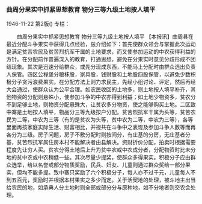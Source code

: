 ### 曲周分果实中抓紧思想教育  物分三等九级土地按人填平

1946-11-22
第2版()
专栏：

　　曲周分果实中抓紧思想教育
    物分三等九级土地按人填平
    【本报讯】曲周县在最近分配斗争果实中获得几点经验，兹介绍如下：首先使群众领会与掌握此次运动是满足贫苦农民及贫苦烈抗军干属的土地要求，而又使参加运动的中农获得利益的方针。在分配前作普遍深入的教育，打通思想，避免在分果实时意见分歧形成不团结现象。其次是迅速分给群众，或先分现成东西，不能马上分配时由群众选出负责人保管。四区公程堡分粮秣股，家具股，钱财股和土地股四股保管，以避免少数积极分子贪污浪费果实。在分配方法上则力求民主，先经小组讨论、评定，然后再经大会通过，使群众认为公平合理。如农民收回的土地多，则土地按人填平补齐，其他物资的分配则悬殊小，使参加斗争的中农亦得到利益；如土地少物资多，贫农分不到足够土地，则物资分配悬殊大，让贫农多分物资，使之能够购买土地。二区致中寨是土地按人填平，物品分三等九级按户分配。贫苦烈抗军干属为头等，贫苦农民为二等，中农为三等（有的是贫农为头等，贫中农为二等，中农为三等），各等里面再按家庭实际生活、财富相比，并视共在斗争中之表现及参加斗争人数等而再各分为三级。房子问题，房子不敷分配时则按间分，有庄基的分房，无庄基者分基，贫苦烈抗军属住房本村不能解决者由县解决。资财折价分配，拍卖时根据需要程度先让穷人买。贫农分得土地后上升为贫中农或中农成分者，分配物资时比未分地的贫中农或中农稍低一些。其次尽量少提奖，使群众多得果实。积极分子应由群众选举，给以名誉或部分物质奖励，民兵、妇女、儿童则通过群众奖给一部分果实，但均不能多提。致中寨只奖励了六个积极分子，每人亦不过千元，儿童每人不到五百元，奖励时并根据本村果实之多少而定。关于活契地的处理，被斗地主出当给农民的地，如承典人分土地时则全部或部分分与原种地，如不分地者则交农会处理。

